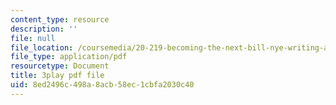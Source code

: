 ```yaml
---
content_type: resource
description: ''
file: null
file_location: /coursemedia/20-219-becoming-the-next-bill-nye-writing-and-hosting-the-educational-show-january-iap-2015/8ed2496c498a8acb58ec1cbfa2030c40_5eF2qCWtifM.pdf
file_type: application/pdf
resourcetype: Document
title: 3play pdf file
uid: 8ed2496c-498a-8acb-58ec-1cbfa2030c40
---
```

